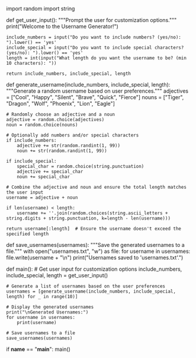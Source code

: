 import random
import string

def get_user_input():
    """Prompt the user for customization options."""
    print("Welcome to the Username Generator!")

    include_numbers = input("Do you want to include numbers? (yes/no): ").lower() == 'yes'
    include_special = input("Do you want to include special characters? (yes/no): ").lower() == 'yes'
    length = int(input("What length do you want the username to be? (min 10 characters): "))
    
    return include_numbers, include_special, length

def generate_username(include_numbers, include_special, length):
    """Generate a random username based on user preferences."""
    adjectives = ["Cool", "Happy", "Silent", "Brave", "Quick", "Fierce"]
    nouns = ["Tiger", "Dragon", "Wolf", "Phoenix", "Lion", "Eagle"]
    
    # Randomly choose an adjective and a noun
    adjective = random.choice(adjectives)
    noun = random.choice(nouns)
    
    # Optionally add numbers and/or special characters
    if include_numbers:
        adjective += str(random.randint(1, 99))
        noun += str(random.randint(1, 99))
    
    if include_special:
        special_char = random.choice(string.punctuation)
        adjective += special_char
        noun += special_char
    
    # Combine the adjective and noun and ensure the total length matches the user input
    username = adjective + noun
    
    if len(username) < length:
        username += ''.join(random.choices(string.ascii_letters + string.digits + string.punctuation, k=length - len(username)))
    
    return username[:length]  # Ensure the username doesn't exceed the specified length

def save_usernames(usernames):
    """Save the generated usernames to a file."""
    with open("usernames.txt", "w") as file:
        for username in usernames:
            file.write(username + "\n")
    print("Usernames saved to 'usernames.txt'.")

def main():
    # Get user input for customization options
    include_numbers, include_special, length = get_user_input()
    
    # Generate a list of usernames based on the user preferences
    usernames = [generate_username(include_numbers, include_special, length) for _ in range(10)]
    
    # Display the generated usernames
    print("\nGenerated Usernames:")
    for username in usernames:
        print(username)
    
    # Save usernames to a file
    save_usernames(usernames)

if __name__ == "__main__":
    main()
